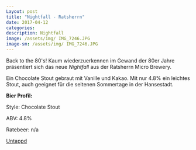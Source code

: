 ```yaml
---
Layout: post
title: "Nightfall - Ratsherrn"
date: 2017-04-12
categories:
description: Nightfall
image: /assets/img/ IMG_7246.JPG
image-sm: /assets/img/ IMG_7246.JPG
---
```

Back to the 80's! Kaum wiederzuerkennen im Gewand der 80er Jahre präsentiert sich das neue *Nightfall* aus der Ratsherrn Micro Brewery.

Ein Chocolate Stout gebraut mit Vanille und Kakao. Mit nur 4.8% ein leichtes Stout, auch geeignet für die seltenen Sommertage in der Hansestadt.

**Bier Profil:**

Style: Chocolate Stout

ABV: 4.8%

Ratebeer: n/a

[Untappd](https://untappd.com/b/ratsherrn-brauerei-nightfall-chocolate-stout-2017/1971221)
